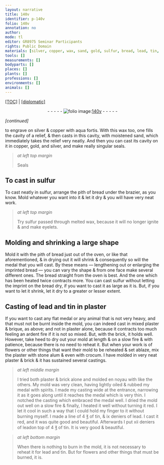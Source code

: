 ```yaml
---
layout: narrative
title: 140v
identifier: p-140v
folio: 140v
annotation: no
author:
mode: tl
editor: GR8975 Seminar Participants
rights: Public Domain
materials: [silver, copper, wax, sand, gold, sulfur, bread, lead, tin, plaster, brique, brick, flowers, stone alum, crocum, oiled, spirits]
tools: []
measurements: []
bodyparts: []
places: []
plants: []
professions: []
environments: []
animals: []
---
```


 <p><a href="{{ site.baseurl }}/translation/">[TOC]</a> | <a href="{{ site.baseurl }}/texts/p-140v_tc/" target="_blank">[diplomatic]</a></p><div class="folio" align="center">- - - - - <a href="http://gallica.bnf.fr/ark:/12148/btv1b10500001g/f286.item.r=" target="_blank"><img src="https://cu-mkp.github.io/2017-workshop-edition/assets/photo-icon.png" alt="folio image: " style="display:inline-block; margin-bottom:-3px;"/>140v</a> - - - - - </div>  
 
*[continued]*
  
 to engrave on <span class="m">silver</span> & <span class="m">copper</span> with aqua fortis. With this <span class="x"><span class="m">wax</span></span> too, one fills the cavity of a relief, & then casts in this cavity, with moistened <span class="m">sand</span>, which immediately takes the relief very neatly. And then you can cast its cavity on it in <span class="m">copper</span>, <span class="m">gold</span>, and <span class="m">silver</span>, and make really singular seals.
 
> *at left top margin*
> 
> 
>   Seals
 
 
  

## To cast in <span class="m">sulfur</span>

 
 To cast neatly in <span class="m">sulfur</span>, arrange the pith of <span class="m">bread</span> under the brazier, as you know. Mold whatever you want into it & let it dry & you will have very neat work.
 
> *at left top margin*
> 
> 
>   Try <span class="m">sulfur</span> passed through melted <span class="m">wax</span>, because it will no longer ignite & and make eyelets.
 
 
  

## Molding and shrinking a large shape

 
 Mold it with the pith of bread just out of the oven, or like that aforementioned, & in drying out it will shrink & consequently so will the medal that you will cast. By these means — lengthening out or enlarging the imprinted bread — you can vary the shape & from one face make several different ones. The <span class="m">bread</span> straight from the oven is best. And the one which has been heated twice contracts more. You can cast <span class="m">sulfur</span> without letting the imprint on the <span class="m">bread</span> dry, if you want to cast it as large as it is. But, if you want to let it shrink, let it dry to a greater or lesser extent.
 
 
  

## Casting of <span class="m">lead</span> and <span class="m">tin</span> in <span class="m">plaster</span>

 
 If you want to cast any flat medal or any animal that is not very heavy, and that must not be burnt inside the mold, you can indeed cast in mixed <span class="m">plaster</span> & <span class="m">brique</span>, as above; and not in <span class="m">plaster</span> alone, because it contracts too much feeling an ardent fire if it is not so mixed. But, with the <span class="m">brick</span>, it holds well. However, take heed to dry out your mold at length & on a slow fire & with patience, because there is no need to reheat it. But when your work is of <span class="m">flowers</span> or other things that want their mold to be reheated & set ablaze, mix the plaster with <span class="m">stone alum</span> & even with <span class="m">crocum</span>. I have molded in very neat <span class="m">plaster</span> & <span class="m">brick</span> & it has sustained several castings.
 
> *at left middle margin*
> 
> 
>   I tried both <span class="m">plaster</span> & <span class="m">brick</span> alone and molded en noyau with like the others. My mold was very clean, having lightly <span class="m">oiled</span> & rubbed my medal with <span class="m">spirits</span>. I made my casting wide at the entrance, narrowing it as it goes along until it reaches the medal which is very thin. I notched the casting which embraced the medal well. I dried the mold out well on a slow fire & finally, I heated it well without turning it red. I let it cool in such a way that I could hold my finger to it without burning myself. I made a line of 4 ℥ of <span class="m">tin</span>, & ix deniers of <span class="m">lead</span>. I cast it red, and it was quite good and beautiful. Afterwards I put xii deniers of <span class="m">lead</span>on top of 4 ℥ of <span class="m">tin</span>. It is very good & beautiful.
 
> *at left bottom margin*
> 
> 
>   When there is nothing to burn in the mold, it is not necessary to reheat it for <span class="m">lead</span> and <span class="m">tin</span>. But for <span class="m">flowers</span> and other things that must be burned, it is.
 
 